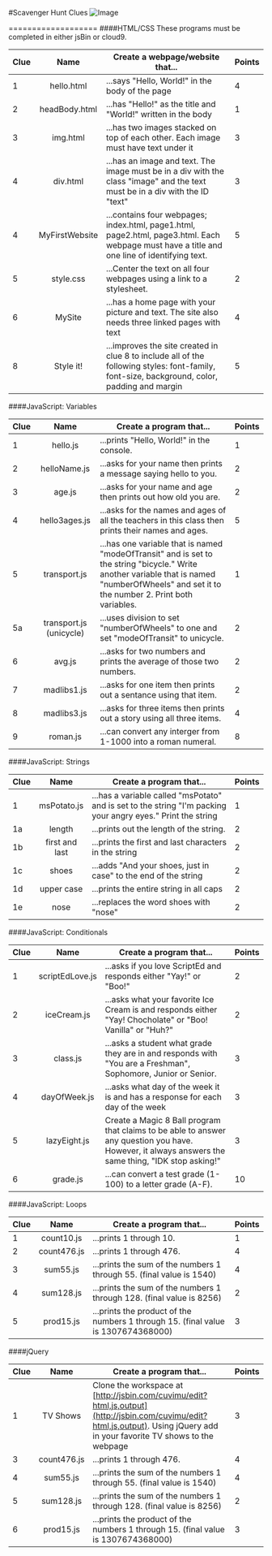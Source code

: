 #Scavenger Hunt Clues
![Image](http://i.imgur.com/7PecKI9.png)


===================
####HTML/CSS
These programs must be completed in either jsBin or cloud9.

| Clue  | Name | Create a webpage/website that... | Points | 
|-------|:-------:|------|--------------|
| 1| hello.html|  ...says "Hello, World!" in the body of the page| 4 |
| 2| headBody.html |...has "Hello!" as the title and "World!" written in the body |1 | 
| 3 | img.html | ...has two images stacked on top of each other. Each image must have text under it | 3 | 
| 4 | div.html | ...has an image and text. The image must be in a div with the class "image" and the text must be in  a div with the ID "text"| 3 | 
| 4 | MyFirstWebsite  | ...contains four webpages; index.html, page1.html, page2.html, page3.html. Each webpage must have a title and one line of identifying text. | 5 | 
| 5 | style.css  | ...Center the text on all four webpages using a link to a stylesheet. | 2 | 
| 6 | MySite  | ...has a home page with your picture and text. The site also needs three linked pages with text | 4 | 
| 8 | Style it!  | ...improves the site created in clue 8 to include all of the following styles: font-family, font-size, background, color, padding and margin    | 5 | 

  
  
####JavaScript: Variables

| Clue  | Name | Create a program that... | Points | 
|-------|:-------:|------|--------------|
| 1| hello.js|  ...prints "Hello, World!" in the console. | 1 |
| 2| helloName.js |...asks for your name then prints a message saying hello to you. |2 |
| 3 | age.js | ...asks for your name and age then prints out how old you are. | 2 | 
| 4| hello3ages.js | ...asks for the names and ages of all the teachers in this class then prints their names and ages. | 5 | 
| 5 | transport.js | ...has one variable that is named "modeOfTransit" and is set to the string "bicycle." Write another variable that is named "numberOfWheels" and set it to the number 2. Print both variables. | 1 | 
| 5a | transport.js (unicycle)  | ...uses division to set "numberOfWheels" to one and set "modeOfTransit" to unicycle.| 2 | 
| 6 | avg.js | ...asks for two numbers and prints the average of those two numbers. | 2 |
| 7 | madlibs1.js  | ...asks for one item then prints out a sentance using that item.    | 2 | 
| 8 | madlibs3.js  | ...asks for three items then prints out a story using all three items.| 4 |
| 9 | roman.js  | ...can convert any interger from 1-1000 into a roman numeral.| 8 |  

####JavaScript: Strings

| Clue  | Name | Create a program that... | Points | 
|-------|:-------:|------|--------------|
| 1| msPotato.js|  ...has a variable called "msPotato" and is set to the string "I'm packing your angry eyes." Print the string  | 1 |
| 1a| length |...prints out the length of the string. |2 |
| 1b | first and last | ...prints the first and last characters in the string | 2 | 
| 1c| shoes | ...adds "And your shoes, just in case" to the end of the string | 2 | 
| 1d | upper case | ...prints the entire string in all caps| 2 | 
| 1e | nose  | ...replaces the word shoes with "nose"| 2 | 

####JavaScript: Conditionals

| Clue  | Name | Create a program that... | Points | 
|-------|:-------:|------|--------------|
| 1 | scriptEdLove.js | ...asks if you love ScriptEd and responds either "Yay!" or "Boo!" | 2 | 
| 2 | iceCream.js | ...asks what your favorite Ice Cream is and responds either "Yay! Chocholate" or "Boo! Vanilla" or "Huh?" | 2 | 
| 3 | class.js | ...asks a student what grade they are in and responds with "You are a Freshman", Sophomore, Junior or Senior. | 3 |
| 4 | dayOfWeek.js | ...asks what day of the week it is and has a response for each day of the week | 3 |
| 5 | lazyEight.js | Create a Magic 8 Ball program that claims to be able to answer any question you have. However, it always answers the same thing, "IDK stop asking!" | 3 |
| 6 | grade.js | ...can convert a test grade (1-100) to a letter grade (A-F). | 10|

####JavaScript: Loops

| Clue  | Name | Create a program that... | Points | 
|-------|:-------:|------|--------------|
| 1 | count10.js | ...prints 1 through 10. | 1 | 
| 2 | count476.js | ...prints 1 through 476. | 4 | 
| 3 | sum55.js | ...prints the sum of the numbers 1 through 55. (final value is 1540) | 4 | 
| 4 | sum128.js | ...prints the sum of the numbers 1 through 128. (final value is 8256) | 2 | 
| 5 | prod15.js | ...prints the product of the numbers 1 through 15. (final value is 1307674368000)  | 3 |

####jQuery

| Clue  | Name | Create a program that... | Points | 
|-------|:-------:|------|--------------|
| 1 | TV Shows| Clone the workspace at [http://jsbin.com/cuvimu/edit?html,js,output](http://jsbin.com/cuvimu/edit?html,js,output). Using jQuery add in your favorite TV shows to the webpage | 3 | 
| 3 | count476.js | ...prints 1 through 476. | 4 | 
| 4 | sum55.js | ...prints the sum of the numbers 1 through 55. (final value is 1540) | 4 | 
| 5 | sum128.js | ...prints the sum of the numbers 1 through 128. (final value is 8256) | 2 | 
| 6 | prod15.js | ...prints the product of the numbers 1 through 15. (final value is 1307674368000)  | 3 |
